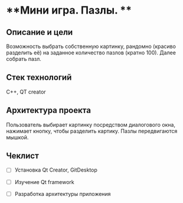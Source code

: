 # **Мини игра. Пазлы. **

## Описание и цели

Возможность выбрать собственную картинку, рандомно (красиво разделить её) на заданное количество пазлов (кратно 100). Далее собрать пазл.

## Стек технологий

С++, QT creator

## Архитектура проекта

Пользователь выбирает картинку посредством диалогового окна, нажимает кнопку, чтобы разделить картику. Пазлы передвигаются мышкой.

## Чеклист

- [ ] Установка Qt Creator, GitDesktop

- [ ] Изучение Qt framework

- [ ] Разработка архитектуры приложения
